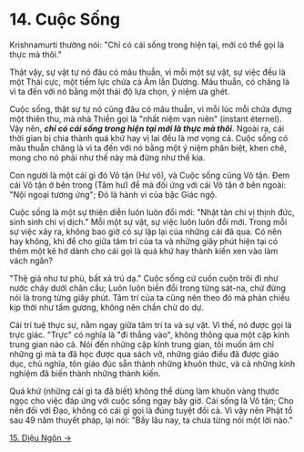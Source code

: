 # 14. Cuộc Sống

Krishnamurti thường nói: "Chỉ có cái sống trong hiện tại, mới có thể gọi là thực
mà thôi."

Thật vậy, sự vật tự nó đâu có mâu thuẫn, vì mỗi một sự vật, sự việc đều là một 
Thái cực, một tiềm lực chứa cả Âm lẫn Dương. Mâu thuẫn, có chăng là vì ta đến 
với nó bằng một thái độ lựa chọn, ý niệm ưa ghét.

Cuộc sống, thật sự tự nó cũng đâu có mâu thuẫn, vì mỗi lúc mỗi chứa đựng một
thiên thu, mà nhà Thiền gọi là "nhất niệm vạn niên" (instant éternel). Vậy nên,
***chỉ có cái sống trong hiện tại mới là thực mà thôi***. Ngoài ra, cái thời 
gian bị chia thành quá khứ hay vị lai đều là mơ vọng cả. Cuộc sống có mâu thuẫn 
chăng là vì ta đến với nó bằng một ý niệm phân biệt, khen chê, mong cho nó phải 
như thế này mà đừng như thế kia.

Con người là một cái gì đó Vô tận (Hư vô), và Cuộc sống cũng Vô tận. Đem cái Vô 
tận ở bên trong (Tâm hư) để mà đối ứng với cái Vô tận ở bên ngoài: "Nội ngoại 
tương ứng"; Đó là hành vi của bậc Giác ngộ.

Cuộc sống là một sự thiên diễn luôn luôn đổi mới: "Nhật tân chi vị thịnh đức,
sinh sinh chi vị dịch." Mỗi một sự vật, sự việc luôn luôn đổi mới. Trong mỗi sự
việc xảy ra, không bao giờ có sự lặp lại của những cái đã qua. Có nên hay không,
khi để cho giữa tâm trí của ta và những giây phút hiện tại có thêm một kẽ hở
dành cho cái gọi là quá khứ hay thành kiến xen vào làm vách ngăn?

"Thệ giả như tư phù, bất xả trú dạ." Cuộc sống cứ cuồn cuộn trôi đi như nước
chảy dưới chân cầu; Luôn luôn biến đổi trong từng sát-na, chứ đừng nói là trong 
từng giây phút. Tâm trí của ta cũng nên theo đó mà phản chiếu kịp thời như tấm 
gương, không nên chần chừ do dự.

Cái trí tuệ thực sự, nằm ngay giữa tâm trí ta và sự vật. Vì thế, nó được gọi là
trực giác. "Trực" có nghĩa là "đi thẳng vào", không thông qua một cặp kính 
trung gian nào cả. Nói đến những cặp kính trung gian, tôi muốn ám chỉ những gì 
mà ta đã học được qua sách vở, những giáo điều đã được giáo dục, chủ nghĩa, tôn 
giáo đúc sẵn thành những khuôn thức, và cả những kinh nghiệm đã biến thành những 
thành kiến.

Quá khứ (những cái gì ta đã biết) không thể dùng làm khuôn vàng thước ngọc cho
việc đáp ứng với cuộc sống ngay bây giờ. Cái sống là Vô tận; Cho nên đối với
Đạo, không có cái gì gọi là đúng tuyệt đối cả. Vì vậy nên Phật tổ sau 49 năm
thuyết pháp, lại nói: "Bấy lâu nay, ta chưa từng nói một lời nào."

[15. Diệu Ngôn &rarr;](https://github.com/thaicuc/tinh-hoa-dao-hoc/blob/master/contents/15-dieu-ngon.md)
